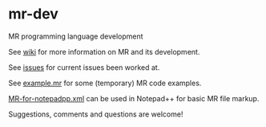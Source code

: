# mr-dev
MR programming language development

See [wiki](https://github.com/meircif/mr-dev/wiki) for more information on MR and its development.

See [issues](https://github.com/meircif/mr-dev/issues) for current issues been worked at.

See [example.mr](example.mr) for some (temporary) MR code examples.

[MR-for-notepadpp.xml](MR-for-notepadpp.xml) can be used in Notepad++ for basic MR file markup.

Suggestions, comments and questions are welcome!
